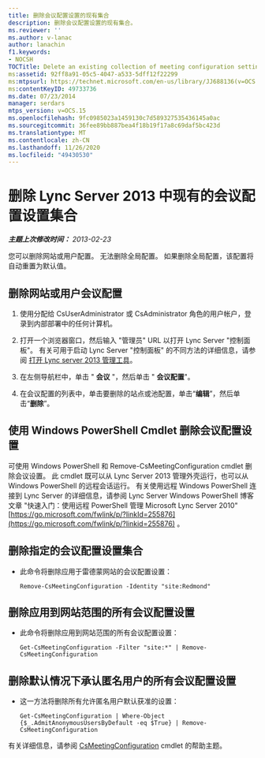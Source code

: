 ```yaml
---
title: 删除会议配置设置的现有集合
description: 删除会议配置设置的现有集合。
ms.reviewer: ''
ms.author: v-lanac
author: lanachin
f1.keywords:
- NOCSH
TOCTitle: Delete an existing collection of meeting configuration settings
ms:assetid: 92ff8a91-05c5-4047-a533-5dff12f22299
ms:mtpsurl: https://technet.microsoft.com/en-us/library/JJ688136(v=OCS.15)
ms:contentKeyID: 49733736
ms.date: 07/23/2014
manager: serdars
mtps_version: v=OCS.15
ms.openlocfilehash: 9fc0985023a1459130c7d589327535436145a0ac
ms.sourcegitcommit: 36fee89bb887bea4f18b19f17a8c69daf5bc423d
ms.translationtype: MT
ms.contentlocale: zh-CN
ms.lasthandoff: 11/26/2020
ms.locfileid: "49430530"
---
```

# <a name="delete-an-existing-collection-of-meeting-configuration-settings-in-lync-server-2013"></a>删除 Lync Server 2013 中现有的会议配置设置集合

<div data-xmlns="http://www.w3.org/1999/xhtml">

<div class="topic" data-xmlns="http://www.w3.org/1999/xhtml" data-msxsl="urn:schemas-microsoft-com:xslt" data-cs="https://msdn.microsoft.com/">

<div data-asp="https://msdn2.microsoft.com/asp">



</div>

<div id="mainSection">

<div id="mainBody">

<span> </span>

_**主题上次修改时间：** 2013-02-23_

您可以删除网站或用户配置。 无法删除全局配置。 如果删除全局配置，该配置将自动重置为默认值。

<div>

## <a name="to-delete-a-site-or-user-meeting-configuration"></a>删除网站或用户会议配置

1.  使用分配给 CsUserAdministrator 或 CsAdministrator 角色的用户帐户，登录到内部部署中的任何计算机。

2.  打开一个浏览器窗口，然后输入 "管理员" URL 以打开 Lync Server "控制面板"。 有关可用于启动 Lync Server "控制面板" 的不同方法的详细信息，请参阅 [打开 Lync server 2013 管理工具](lync-server-2013-open-lync-server-administrative-tools.md)。

3.  在左侧导航栏中，单击 " **会议** "，然后单击 " **会议配置**"。

4.  在会议配置的列表中，单击要删除的站点或池配置，单击“**编辑**”，然后单击“**删除**”。

</div>

<div>

## <a name="removing-meeting-configuration-settings-by-using-windows-powershell-cmdlets"></a>使用 Windows PowerShell Cmdlet 删除会议配置设置

可使用 Windows PowerShell 和 Remove-CsMeetingConfiguration cmdlet 删除会议设置。 此 cmdlet 既可以从 Lync Server 2013 管理外壳运行，也可以从 Windows PowerShell 的远程会话运行。 有关使用远程 Windows PowerShell 连接到 Lync Server 的详细信息，请参阅 Lync Server Windows PowerShell 博客文章 "快速入门：使用远程 PowerShell 管理 Microsoft Lync Server 2010" [https://go.microsoft.com/fwlink/p/?linkId=255876](https://go.microsoft.com/fwlink/p/?linkid=255876) 。

<div>

## <a name="to-remove-a-specified-collection-of-meeting-configuration-settings"></a>删除指定的会议配置设置集合

  - 此命令将删除应用于雷德蒙网站的会议配置设置：
    
        Remove-CsMeetingConfiguration -Identity "site:Redmond"

</div>

<div>

## <a name="to-remove-all-the-meeting-configuration-settings-applied-to-the-site-scope"></a>删除应用到网站范围的所有会议配置设置

  - 此命令将删除应用到网站范围的所有会议配置设置：
    
        Get-CsMeetingConfiguration -Filter "site:*" | Remove-CsMeetingConfiguration

</div>

<div>

## <a name="to-remove-all-the-meeting-configuration-settings-that-admit-anonymous-users-by-default"></a>删除默认情况下承认匿名用户的所有会议配置设置

  - 这一方法将删除所有允许匿名用户默认获准的设置：
    
        Get-CsMeetingConfiguration | Where-Object {$_.AdmitAnonymousUsersByDefault -eq $True} | Remove-CsMeetingConfiguration

</div>

有关详细信息，请参阅 [CsMeetingConfiguration](https://technet.microsoft.com/library/Gg412775(v=OCS.15)) cmdlet 的帮助主题。

</div>

</div>

<span> </span>

</div>

</div>

</div>

